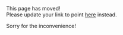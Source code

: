 This page has moved!<br>
Please update your link to point [here](https://github.com/facebookincubator/create-react-app/blob/master/packages/create-cep-extension-scripts/template/README.md) instead.

Sorry for the inconvenience!
